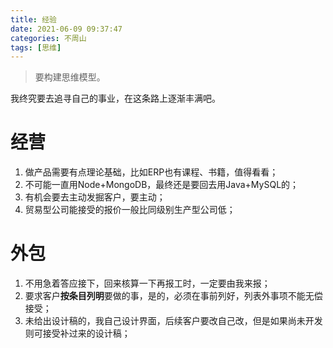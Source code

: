 ```yaml
---
title: 经验
date: 2021-06-09 09:37:47
categories: 不周山
tags: [思维]
---
```


> 要构建思维模型。

我终究要去追寻自己的事业，在这条路上逐渐丰满吧。
<!--more-->

# 经营
1. 做产品需要有点理论基础，比如ERP也有课程、书籍，值得看看；
2. 不可能一直用Node+MongoDB，最终还是要回去用Java+MySQL的；
3. 有机会要去主动发掘客户，要主动；
4. 贸易型公司能接受的报价一般比同级别生产型公司低；

# 外包
1. 不用急着答应接下，回来核算一下再报工时，一定要由我来报；
2. 要求客户**按条目列明**要做的事，是的，必须在事前列好，列表外事项不能无偿接受；
3. 未给出设计稿的，我自己设计界面，后续客户要改自己改，但是如果尚未开发则可接受补过来的设计稿；
